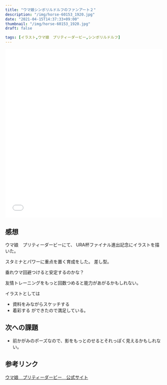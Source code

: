 ```yaml
---
title: "ウマ娘シンボリルドルフのファンアート２"
description: "/img/horse-60153_1920.jpg"
date: "2021-04-15T14:37:33+09:00"
thumbnail: "/img/horse-60153_1920.jpg"
draft: false

tags: [イラスト,ウマ娘　プリティーダービー,シンボリルドルフ]
---
```


<div style="max-width: 722px;"><div style="left: 0; width: 100%; height: 0; position: relative; padding-bottom: 106.9767%;"><iframe src="//cdn.iframe.ly/api/iframe?url=https%3A%2F%2Fwww.pixiv.net%2Fartworks%2F89149820&amp;key=a821177d432254580d038725ee2ff7a1" style="border: 0; top: 0; left: 0; width: 100%; height: 100%; position: absolute;" allowfullscreen></iframe></div></div>

## 感想
ウマ娘　プリティーダービーにて、
URA杯ファイナル進出記念にイラストを描いた。

スタミナとパワーに重点を置く育成をした。
差し型。

垂れウマ回避つけると安定するのかな？

友情トレーニングをもっと回数つめると能力があがるかもしれない。

イラストとしては
- 資料をみながらスケッチする
- 着彩する
ができたので満足している。

## 次への課題
- 前かがみのポーズなので、影をもっとのせるとそれっぽく見えるかもしれない。

## 参考リンク
[ウマ娘　プリティーダービー　公式サイト](https://umamusume.jp)